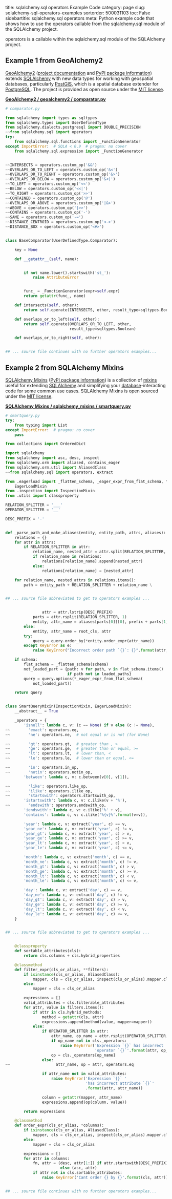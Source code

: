 title: sqlalchemy.sql operators Example Code
category: page
slug: sqlalchemy-sql-operators-examples
sortorder: 500031103
toc: False
sidebartitle: sqlalchemy.sql operators
meta: Python example code that shows how to use the operators callable from the sqlalchemy.sql module of the SQLAlchemy project.


operators is a callable within the sqlalchemy.sql module of the SQLAlchemy project.


## Example 1 from GeoAlchemy2
[GeoAlchemy2](https://github.com/geoalchemy/geoalchemy2)
([project documentation](https://geoalchemy-2.readthedocs.io/en/latest/)
and
[PyPI package information](https://pypi.org/project/GeoAlchemy2/))
extends [SQLAlchemy](/sqlalchemy.html) with new data types for working
with geospatial databases, particularly [PostGIS](http://postgis.net/),
which is a spatial database extender for [PostgreSQL](/postgresql.html).
The project is provided as open source under the
[MIT license](https://github.com/geoalchemy/geoalchemy2/blob/master/COPYING.rst).

[**GeoAlchemy2 / geoalchemy2 / comparator.py**](https://github.com/geoalchemy/geoalchemy2/blob/master/geoalchemy2/./comparator.py)

```python
# comparator.py

from sqlalchemy import types as sqltypes
from sqlalchemy.types import UserDefinedType
from sqlalchemy.dialects.postgresql import DOUBLE_PRECISION
~~from sqlalchemy.sql import operators
try:
    from sqlalchemy.sql.functions import _FunctionGenerator
except ImportError:  # SQLA < 0.9  # pragma: no cover
    from sqlalchemy.sql.expression import _FunctionGenerator


~~INTERSECTS = operators.custom_op('&&')
~~OVERLAPS_OR_TO_LEFT = operators.custom_op('&<')
~~OVERLAPS_OR_TO_RIGHT = operators.custom_op('&>')
~~OVERLAPS_OR_BELOW = operators.custom_op('&<|')
~~TO_LEFT = operators.custom_op('<<')
~~BELOW = operators.custom_op('<<|')
~~TO_RIGHT = operators.custom_op('>>')
~~CONTAINED = operators.custom_op('@')
~~OVERLAPS_OR_ABOVE = operators.custom_op('|&>')
~~ABOVE = operators.custom_op('|>>')
~~CONTAINS = operators.custom_op('-')
~~SAME = operators.custom_op('-=')
~~DISTANCE_CENTROID = operators.custom_op('<->')
~~DISTANCE_BOX = operators.custom_op('<#>')


class BaseComparator(UserDefinedType.Comparator):

    key = None

    def __getattr__(self, name):


        if not name.lower().startswith('st_'):
            raise AttributeError


        func_ = _FunctionGenerator(expr=self.expr)
        return getattr(func_, name)

    def intersects(self, other):
        return self.operate(INTERSECTS, other, result_type=sqltypes.Boolean)

    def overlaps_or_to_left(self, other):
        return self.operate(OVERLAPS_OR_TO_LEFT, other,
                            result_type=sqltypes.Boolean)

    def overlaps_or_to_right(self, other):


## ... source file continues with no further operators examples...

```


## Example 2 from SQLAlchemy Mixins
[SQLAlchemy Mixins](https://github.com/absent1706/sqlalchemy-mixins)
([PyPI package information](https://pypi.org/project/sqlalchemy-mixins/))
is a collection of
[mixins](https://stackoverflow.com/questions/533631/what-is-a-mixin-and-why-are-they-useful)
useful for extending [SQLAlchemy](/sqlalchemy.html) and simplifying
your [database](/databases.html)-interacting code for some common
use cases. SQLAlchemy Mixins is open sourced under the
[MIT license](https://github.com/absent1706/sqlalchemy-mixins/blob/master/LICENSE.txt).

[**SQLAlchemy Mixins / sqlalchemy_mixins / smartquery.py**](https://github.com/absent1706/sqlalchemy-mixins/blob/master/sqlalchemy_mixins/./smartquery.py)

```python
# smartquery.py
try:
    from typing import List
except ImportError:  # pragma: no cover
    pass

from collections import OrderedDict

import sqlalchemy
from sqlalchemy import asc, desc, inspect
from sqlalchemy.orm import aliased, contains_eager
from sqlalchemy.orm.util import AliasedClass
~~from sqlalchemy.sql import operators, extract

from .eagerload import _flatten_schema, _eager_expr_from_flat_schema, \
    EagerLoadMixin
from .inspection import InspectionMixin
from .utils import classproperty

RELATION_SPLITTER = '___'
OPERATOR_SPLITTER = '__'

DESC_PREFIX = '-'


def _parse_path_and_make_aliases(entity, entity_path, attrs, aliases):
    relations = {}
    for attr in attrs:
        if RELATION_SPLITTER in attr:
            relation_name, nested_attr = attr.split(RELATION_SPLITTER, 1)
            if relation_name in relations:
                relations[relation_name].append(nested_attr)
            else:
                relations[relation_name] = [nested_attr]

    for relation_name, nested_attrs in relations.items():
        path = entity_path + RELATION_SPLITTER + relation_name \


## ... source file abbreviated to get to operators examples ...


                attr = attr.lstrip(DESC_PREFIX)
            parts = attr.rsplit(RELATION_SPLITTER, 1)
            entity, attr_name = aliases[parts[0]][0], prefix + parts[1]
        else:
            entity, attr_name = root_cls, attr
        try:
            query = query.order_by(*entity.order_expr(attr_name))
        except KeyError as e:
            raise KeyError("Incorrect order path `{}`: {}".format(attr, e))

    if schema:
        flat_schema = _flatten_schema(schema)
        not_loaded_part = {path: v for path, v in flat_schema.items()
                           if path not in loaded_paths}
        query = query.options(*_eager_expr_from_flat_schema(
            not_loaded_part))

    return query


class SmartQueryMixin(InspectionMixin, EagerLoadMixin):
    __abstract__ = True

    _operators = {
        'isnull': lambda c, v: (c == None) if v else (c != None),
~~        'exact': operators.eq,
~~        'ne': operators.ne,  # not equal or is not (for None)

~~        'gt': operators.gt,  # greater than , >
~~        'ge': operators.ge,  # greater than or equal, >=
~~        'lt': operators.lt,  # lower than, <
~~        'le': operators.le,  # lower than or equal, <=

~~        'in': operators.in_op,
~~        'notin': operators.notin_op,
        'between': lambda c, v: c.between(v[0], v[1]),

~~        'like': operators.like_op,
~~        'ilike': operators.ilike_op,
~~        'startswith': operators.startswith_op,
        'istartswith': lambda c, v: c.ilike(v + '%'),
~~        'endswith': operators.endswith_op,
        'iendswith': lambda c, v: c.ilike('%' + v),
        'contains': lambda c, v: c.ilike('%{v}%'.format(v=v)),

        'year': lambda c, v: extract('year', c) == v,
        'year_ne': lambda c, v: extract('year', c) != v,
        'year_gt': lambda c, v: extract('year', c) > v,
        'year_ge': lambda c, v: extract('year', c) >= v,
        'year_lt': lambda c, v: extract('year', c) < v,
        'year_le': lambda c, v: extract('year', c) <= v,

        'month': lambda c, v: extract('month', c) == v,
        'month_ne': lambda c, v: extract('month', c) != v,
        'month_gt': lambda c, v: extract('month', c) > v,
        'month_ge': lambda c, v: extract('month', c) >= v,
        'month_lt': lambda c, v: extract('month', c) < v,
        'month_le': lambda c, v: extract('month', c) <= v,

        'day': lambda c, v: extract('day', c) == v,
        'day_ne': lambda c, v: extract('day', c) != v,
        'day_gt': lambda c, v: extract('day', c) > v,
        'day_ge': lambda c, v: extract('day', c) >= v,
        'day_lt': lambda c, v: extract('day', c) < v,
        'day_le': lambda c, v: extract('day', c) <= v,
    }


## ... source file abbreviated to get to operators examples ...


    @classproperty
    def sortable_attributes(cls):
        return cls.columns + cls.hybrid_properties

    @classmethod
    def filter_expr(cls_or_alias, **filters):
        if isinstance(cls_or_alias, AliasedClass):
            mapper, cls = cls_or_alias, inspect(cls_or_alias).mapper.class_
        else:
            mapper = cls = cls_or_alias

        expressions = []
        valid_attributes = cls.filterable_attributes
        for attr, value in filters.items():
            if attr in cls.hybrid_methods:
                method = getattr(cls, attr)
                expressions.append(method(value, mapper=mapper))
            else:
                if OPERATOR_SPLITTER in attr:
                    attr_name, op_name = attr.rsplit(OPERATOR_SPLITTER, 1)
                    if op_name not in cls._operators:
                        raise KeyError('Expression `{}` has incorrect '
                                       'operator `{}`'.format(attr, op_name))
                    op = cls._operators[op_name]
                else:
~~                    attr_name, op = attr, operators.eq

                if attr_name not in valid_attributes:
                    raise KeyError('Expression `{}` '
                                   'has incorrect attribute `{}`'
                                   .format(attr, attr_name))

                column = getattr(mapper, attr_name)
                expressions.append(op(column, value))

        return expressions

    @classmethod
    def order_expr(cls_or_alias, *columns):
        if isinstance(cls_or_alias, AliasedClass):
            mapper, cls = cls_or_alias, inspect(cls_or_alias).mapper.class_
        else:
            mapper = cls = cls_or_alias

        expressions = []
        for attr in columns:
            fn, attr = (desc, attr[1:]) if attr.startswith(DESC_PREFIX) \
                        else (asc, attr)
            if attr not in cls.sortable_attributes:
                raise KeyError('Cant order {} by {}'.format(cls, attr))


## ... source file continues with no further operators examples...

```

